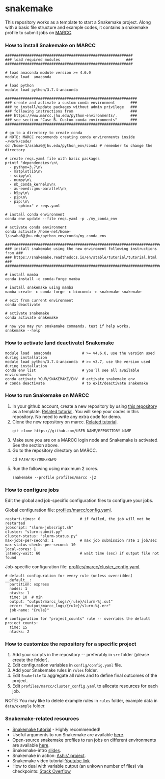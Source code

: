 # snakemake
This repository works as a template to start a Snakemake project. Along with a basic file structure and example codes, it contains a snakemake profile to submit jobs on [MARCC](https://www.marcc.jhu.edu/).

### How to install Snakemake on MARCC
```
##########################################################
### load required modules                              ###
##########################################################

# load anaconda module version >= 4.6.0
module load  anaconda

# load python
module load python/3.7.4-anaconda 

############################################################
### create and activate a custom conda environment       ###
### to install/update packages without admin privilege   ###
### following instructions from                          ###
### https://www.marcc.jhu.edu/python-environments/.      ###
### see section "Case B. Custom conda environments"      ###
############################################################

# go to a directory to create conda 
# NOTE: MARCC recommends creating conda environments inside ~/work/code/
cd /home-1/asaha6@jhu.edu/python_env/conda # remember to change the directory

# create reqs.yaml file with basic packages
printf "dependencies:\n\
  - python=3.7\n\
  - matplotlib\n\
  - scipy\n\
  - numpy\n\
  - nb_conda_kernels\n\
  - au-eoed::gnu-parallel\n\
  - h5py\n\
  - pip\n\
  - pip:\n\
    - sphinx" > reqs.yaml
    
# install conda environment
conda env update --file reqs.yaml -p ./my_conda_env

# activate conda environment
conda activate /home-net/home-1/asaha6@jhu.edu/python_env/conda/my_conda_env

##############################################################################
### install snakemake using the new enviroment following instructions from ###
### https://snakemake.readthedocs.io/en/stable/tutorial/tutorial.html      ###
##############################################################################

# install mamba
conda install -c conda-forge mamba

# install snakemake using mamba
mamba create -c conda-forge -c bioconda -n snakemake snakemake

# exit from current environment
conda deactivate

# activate snakemake 
conda activate snakemake

# now you may run snakemake commands. test if help works.
snakemake --help
```

### How to activate (and deactivate) Snakemake

```
module load  anaconda              # >= v4.6.0, use the version used during installation
module load python/3.7.4-anaconda  # >= v3.7, use the version used during installation
conda env list                     # you'll see all available environments
conda activate YOUR/SNAKEMAKE/ENV  # activate snakemake env
# conda deactivate                 # to exit/deactivate snakemake
```

### How to run Snakemake on MARCC
1. In your github account, create a new repository by using [this repository](https://github.com/battle-lab/snakemake) as a template. [Related tutorial](https://docs.github.com/en/github/creating-cloning-and-archiving-repositories/creating-a-repository-from-a-template). You will keep your codes in this repository. No need to write any extra code for demo.
2.  Clone the new repository on marcc. [Related tutorial](https://docs.github.com/en/github/creating-cloning-and-archiving-repositories/cloning-a-repository).
    ```
    git clone https://github.com/USER-NAME/REPOSITORY-NAME
    ```
3. Make sure you are on a MARCC login node and Snakemake is activated. See the section above.
4.  Go to the repository directory on MARCC.
    ```
    cd PATH/TO/YOUR/REPO
    ```
5.  Run the following using maximum 2 cores.
    ```
    snakemake --profile profiles/marcc -j2
    ```
### How to configure jobs
Edit the global and job-specific configuration files to configure your jobs.

Global configuration file: [profiles/marcc/config.yaml](profiles/marcc/config.yaml).
```
restart-times: 0                  # if failed, the job will not be restarted
jobscript: "slurm-jobscript.sh"
cluster: "slurm-submit.py"
cluster-status: "slurm-status.py"
max-jobs-per-second: 1            # max job submission rate 1 job/sec
max-status-checks-per-second: 10
local-cores: 1
latency-wait: 60                  # wait time (sec) if output file not found
```


Job-specific configuration file: [profiles/marcc/cluster_config.yaml](profiles/marcc/cluster_config.yaml).
```
# default configuration for every rule (unless overridden)
__default__:
  partition: express
  nodes: 1
  ntasks: 1
  time: 10  # min
  output: "output/marcc_logs/{rule}/slurm-%j.out"
  error: "output/marcc_logs/{rule}/slurm-%j.err"
  job-name: "{rule}"

# configuration for "project_counts" rule -- overrides the default
project_counts:
  time: 15
  ntasks: 2
```

### How to customize the repository for a specific project
1. Add your scripts in the repository -- preferably in `src` folder (please create the folder).
2. Edit configuration variables in `config/config.yaml` file.
3. Add your Snakemake rules in `rules` folder.
4. Edit `Snakefile` to aggregate all rules and to define final outcomes of the project.
5. Edit `profiles/marcc/cluster_config.yaml` to allocate resources for each job.

NOTE: You may like to delete example rules in `rules` folder, example data in `data/example` folder.

### Snakemake-related resources
* [Snakemake tutorial](https://snakemake.readthedocs.io/en/stable/tutorial/tutorial.html) - Highly recommended!
* Useful arguments to run Snakemake are available [here](https://snakemake.readthedocs.io/en/stable/executing/cli.html).
* Open-source snakemake profiles to run jobs on different environments are available [here](https://github.com/Snakemake-Profiles).
* Snakemake-intro [slides](https://github.com/alorchhota/alorchhota.github.io/raw/master/static/talk/snakemake_2021.pptx).
* Snakemake in action: [Ashis' project](https://github.com/alorchhota/spice_analysis).
* Snakemake video tutorial:[Youtube link](https://youtu.be/VAohXxK0Ma8)
* How to deal with variable output (an unkown number of files) via checkpoints: [Stack Overflow](https://stackoverflow.com/questions/60792649/snakemake-variable-number-of-files)
